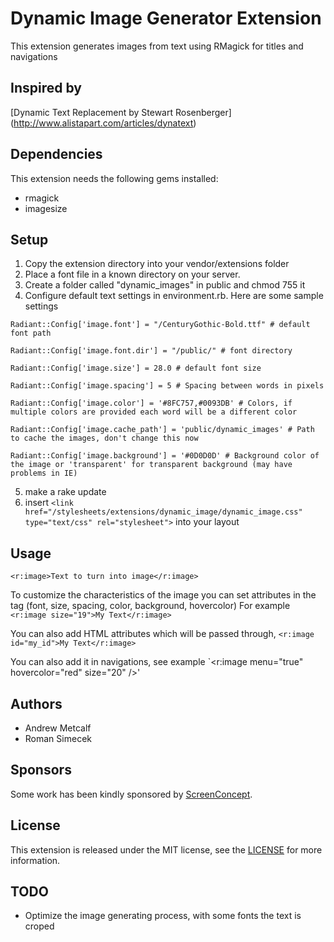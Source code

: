Dynamic Image Generator Extension
===========

This extension generates images from text using RMagick for titles and navigations

Inspired by
------------
[Dynamic Text Replacement by Stewart Rosenberger] (http://www.alistapart.com/articles/dynatext)

Dependencies
------------

This extension needs the following gems installed:

* rmagick
* imagesize

Setup
------------

1. Copy the extension directory into your vendor/extensions folder
2. Place a font file in a known directory on your server.
3. Create a folder called "dynamic_images" in public and chmod 755 it
4. Configure default text settings in environment.rb.  Here are some sample settings

`Radiant::Config['image.font'] = "/CenturyGothic-Bold.ttf" # default font path`

`Radiant::Config['image.font.dir'] = "/public/" # font directory`

`Radiant::Config['image.size'] = 28.0 # default font size`

`Radiant::Config['image.spacing'] = 5 # Spacing between words in pixels`

`Radiant::Config['image.color'] = '#8FC757,#0093DB' # Colors, if multiple colors are provided each word will be a different color`

`Radiant::Config['image.cache_path'] = 'public/dynamic_images' # Path to cache the images, don't change this now`

`Radiant::Config['image.background'] = '#0D0D0D' # Background color of the image or 'transparent' for transparent background (may have problems in IE)`

5. make a rake update
6. insert `<link href="/stylesheets/extensions/dynamic_image/dynamic_image.css" type="text/css" rel="stylesheet">` into your layout


Usage
------------

`<r:image>Text to turn into image</r:image>`

To customize the characteristics of the image you can set attributes in the tag (font, size, spacing, color, background, hovercolor)
For example 
`<r:image size="19">My Text</r:image>`

You can also add HTML attributes which will be passed through,
`<r:image id="my_id">My Text</r:image>`

You can also add it in navigations, see example
`<r:image menu="true" hovercolor="red" size="20" />'

Authors
-------

* Andrew Metcalf
* Roman Simecek

Sponsors
--------

Some work has been kindly sponsored by [ScreenConcept](http://www.screenconcept.ch).

License
-------

This extension is released under the MIT license, see the [LICENSE](master/LICENSE) for more
information.

TODO
-------
* Optimize the image generating process, with some fonts the text is croped